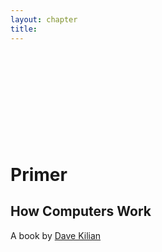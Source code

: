 ```yaml
---
layout: chapter
title:
---
```


<div style="padding-top: 10em; padding-bottom: 8em">
<h1 class="cover">Primer</h1>
<h2 class="cover">How Computers Work</h2>
<p>A book by <a href="https://www.davekilian.com/">Dave Kilian</a></p>
</div>
